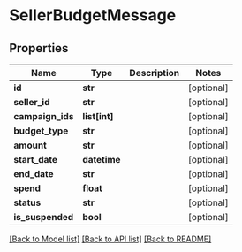 # SellerBudgetMessage

## Properties
Name | Type | Description | Notes
------------ | ------------- | ------------- | -------------
**id** | **str** |  | [optional] 
**seller_id** | **str** |  | [optional] 
**campaign_ids** | **list[int]** |  | [optional] 
**budget_type** | **str** |  | [optional] 
**amount** | **str** |  | [optional] 
**start_date** | **datetime** |  | [optional] 
**end_date** | **str** |  | [optional] 
**spend** | **float** |  | [optional] 
**status** | **str** |  | [optional] 
**is_suspended** | **bool** |  | [optional] 

[[Back to Model list]](../README.md#documentation-for-models) [[Back to API list]](../README.md#documentation-for-api-endpoints) [[Back to README]](../README.md)


